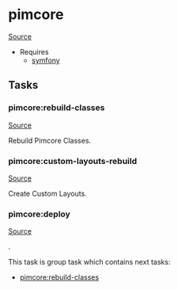 <!-- DO NOT EDIT THIS FILE! -->
<!-- Instead edit recipe/pimcore.php -->
<!-- Then run bin/docgen -->

# pimcore

[Source](/recipe/pimcore.php)



* Requires
  * [symfony](/docs/recipe/symfony.md)


## Tasks

### pimcore:rebuild-classes
[Source](https://github.com/deployphp/deployer/blob/master/recipe/pimcore.php#L13)

Rebuild Pimcore Classes.




### pimcore:custom-layouts-rebuild
[Source](https://github.com/deployphp/deployer/blob/master/recipe/pimcore.php#L18)

Create Custom Layouts.




### pimcore:deploy
[Source](https://github.com/deployphp/deployer/blob/master/recipe/pimcore.php#L22)

.




This task is group task which contains next tasks:
* [pimcore:rebuild-classes](/docs/recipe/pimcore.md#pimcorerebuild-classes)


